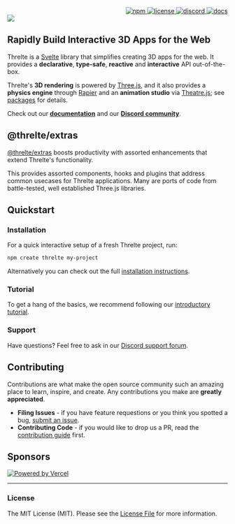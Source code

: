 <div align="right">
 <a href="https://www.npmjs.com/package/@threlte/extras">
  <img alt="npm" src="https://img.shields.io/npm/v/@threlte/extras?color=fe4100&labelColor=171d27&logo=npm&logoColor=white"/>
 </a>
 <a href="https://github.com/threlte/threlte/blob/main/LICENSE.md">
  <img alt="license" src="https://img.shields.io/npm/l/@threlte/core?color=fe4100&labelColor=171d27&logo=git&logoColor=white"/>
 </a>
 <a href="https://discord.com/channels/985983540804091964">
  <img alt="discord" src="https://img.shields.io/discord/985983540804091964?label=discord&color=fe4100&labelColor=171d27&logo=discord&logoColor=white"/>
 </a>
 <a href="https://threlte.xyz">
  <img alt="docs" src="https://img.shields.io/website?down_color=red&down_message=offline&label=docs&color=fe4100&labelColor=171d27&up_message=online&url=https%3A%2F%2Fthrelte.xyz&logo=svelte&logoColor=white"/>
 </a>
</div>

<a href="https://threlte.xyz">
 <img src="https://threlte.xyz/logo/threlte-banner.jpg"/>
</a>

## Rapidly Build Interactive 3D Apps for the Web

Threlte is a [Svelte](https://svelte.dev/) library that simplifies creating 3D apps for the web. It provides a **declarative**, **type-safe**, **reactive** and **interactive** API out-of-the-box.

Threlte's **3D rendering** is powered by [Three.js](https://threejs.org/), and it also provides a **physics engine** through [Rapier](https://rapier.rs/) and an **animation studio** via [Theatre.js](https://www.theatrejs.com/); see [packages](#packages) for details.

Check out our **[documentation](https://threlte.xyz)** and our **[Discord community](https://discord.gg/EqUBCfCaGm)**.

## @threlte/extras

[@threlte/extras](https://threlte.xyz/docs/reference/extras/getting-started) boosts productivity with assorted enhancements that extend Threlte's functionality.

This provides assorted components, hooks and plugins that address common usecases for Threlte applications. Many are ports of code from battle-tested, well established Three.js libraries.

## Quickstart

### Installation

For a quick interactive setup of a fresh Threlte project, run:

```sh
npm create threlte my-project
```

Alternatively you can check out the full [installation instructions](https://threlte.xyz/docs/learn/getting-started/installation).

### Tutorial

To get a hang of the basics, we recommend following our [introductory tutorial](https://threlte.xyz/docs/learn/getting-started/your-first-scene).

### Support

Have questions? Feel free to ask in our [Discord support forum](https://discord.com/channels/985983540804091964/1031843197963477002).

## Contributing

Contributions are what make the open source community such an amazing place to learn, inspire, and create. Any contributions you make are **greatly appreciated**.

- **Filing Issues** - if you have feature requestions or you think you spotted a bug, [submit an issue](https://github.com/threlte/threlte/issues/new).
- **Contributing Code** - if you would like to drop us a PR, read the [contribution guide](https://github.com/threlte/threlte/blob/main/CONTRIBUTING.md) first.

## Sponsors

[![Powered by Vercel](./assets/vercel/powered-by-vercel.svg)](https://vercel.com/?utm_source=threlte&utm_campaign=oss)

---

### License

The MIT License (MIT). Please see the [License File](LICENSE.md) for more information.
